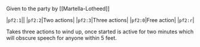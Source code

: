 Given to the party by [[Martella-Lotheed]]

|`pf2:1`||
|`pf2:2`|Two actions|
|`pf2:3`|Three actions|
|`pf2:0`|Free action|
|`pf2:r`|


Takes three actions to wind up, 
once started is active for two minutes which will obscure speech for anyone within 5 feet.